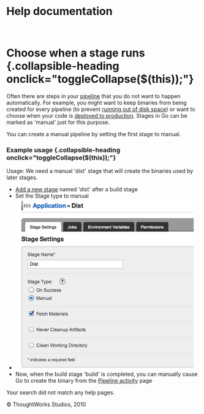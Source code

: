 Help documentation
==================

 

Choose when a stage runs {.collapsible-heading onclick="toggleCollapse($(this));"}
========================

Often there are steps in your [pipeline](concepts_in_go.html) that you
do not want to happen automatically. For example, you might want to keep
binaries from being created for every pipeline (to prevent [running out
of disk space](admin_out_of_disk_space.html)) or want to choose when
your code is [deployed to production](rm_deploy_to_environment.html).
Stages in Go can be marked as 'manual' just for this purpose.

You can create a manual pipeline by setting the first stage to manual.

### Example usage {.collapsible-heading onclick="toggleCollapse($(this));"}

Usage: We need a manual 'dist' stage that will create the binaries used
by later stages.

-   [Add a new stage](admin_add_stage.html) named 'dist' after a build
    stage
-   Set the Stage type to manual
-   ![](../resources/images/cruise/dev/choose_when_stage_runs/1_add_approval_tag.png)
-   Now, when the build stage 'build' is completed, you can manually
    cause Go to create the binary from the [Pipeline
    activity](pipeline_activity_page.html) page

Your search did not match any help pages.



© ThoughtWorks Studios, 2010

